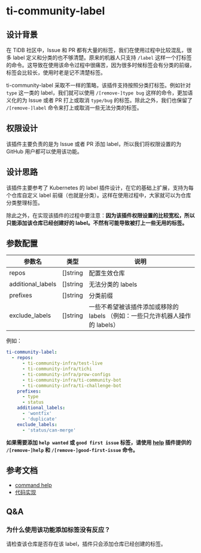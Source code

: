 # ti-community-label

## 设计背景 

在 TiDB 社区中，Issue 和 PR 都有大量的标签，我们在使用过程中比较混乱，很多 label 定义和分类的也不够清楚。原来的机器人只支持 `/label` 这样一个打标签的命令。这导致在使用该命令过程中很痛苦，因为很多时候标签会有分类的前缀，标签会比较长，使用时老是记不清楚标签。

ti-community-label 采取不一样的策略，该插件支持按照分类打标签。例如针对 `type` 这一类的 label，我们就可以使用 `/[remove-]type bug` 这样的命令，更加语义化的为 Issue 或者 PR 打上或取消 `type/bug` 的标签。除此之外，我们也保留了 `/[remove-]label` 命令来打上或取消一些无法分类的标签。

## 权限设计

该插件主要负责的是为 Issue 或者 PR 添加 label，所以我们将权限设置的为GitHub 用户都可以使用该功能。

## 设计思路

该插件主要参考了 Kubernetes 的 label 插件设计，在它的基础上扩展，支持为每个仓库自定义 label 前缀（也就是分类）。这样在使用过程中，大家就可以为仓库分类整理标签。

除此之外，在实现该插件的过程中要注意：**因为该插件权限设置的比较宽松，所以只能添加该仓库已经创建好的 label。不然有可能导致被打上一些无用的标签。**

## 参数配置

| 参数名            | 类型     | 说明                                                                          |
| ----------------- | -------- | ----------------------------------------------------------------------------- |
| repos             | []string | 配置生效仓库                                                                  |
| additional_labels | []string | 无法分类的 labels                                                             |
| prefixes          | []string | 分类前缀                                                                      |
| exclude_labels    | []string | 一些不希望被该插件添加或移除的 labels （例如：一些只允许机器人操作的 labels） |

例如：

```yml
ti-community-label:
  - repos:
      - ti-community-infra/test-live
      - ti-community-infra/tichi
      - ti-community-infra/prow-configs
      - ti-community-infra/ti-community-bot
      - ti-community-infra/ti-challenge-bot
    prefixes:
      - type
      - status
    additional_labels:
      - 'wontfix'
      - 'duplicate'
    exclude_labels:
      - 'status/can-merge'
```

**如果需要添加 `help wanted` 或 `good first issue` 标签，请使用 [help](https://prow.tidb.io/command-help#help) 插件提供的 `/[remove-]help` 和 `/[remove-]good-first-issue` 命令。**

## 参考文档

- [command help](https://prow.tidb.io/command-help?repo=ti-community-infra%2Ftichi#type)
- [代码实现](https://github.com/ti-community-infra/tichi/tree/master/internal/pkg/externalplugins/label)

## Q&A

### 为什么使用该功能添加标签没有反应？

请检查该仓库是否存在该 label，插件只会添加仓库已经创建的标签。